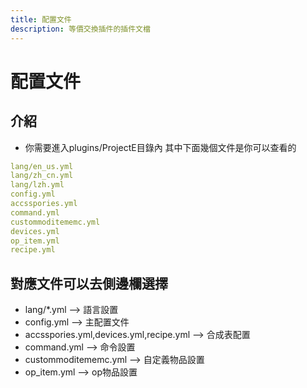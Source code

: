 ```yaml
---
title: 配置文件
description: 等價交換插件的插件文檔
---
```


# 配置文件
## 介紹
 - 你需要進入plugins/ProjectE目錄內 其中下面幾個文件是你可以查看的
```yaml
lang/en_us.yml
lang/zh_cn.yml
lang/lzh.yml
config.yml
accsspories.yml
command.yml
custommoditememc.yml
devices.yml
op_item.yml
recipe.yml
```

## 對應文件可以去側邊欄選擇
 - lang/*.yml --> 語言設置
 - config.yml --> 主配置文件
 - accsspories.yml,devices.yml,recipe.yml --> 合成表配置
 - command.yml --> 命令設置
 - custommoditememc.yml --> 自定義物品設置
 - op_item.yml --> op物品設置